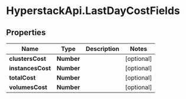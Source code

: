 # HyperstackApi.LastDayCostFields

## Properties

Name | Type | Description | Notes
------------ | ------------- | ------------- | -------------
**clustersCost** | **Number** |  | [optional] 
**instancesCost** | **Number** |  | [optional] 
**totalCost** | **Number** |  | [optional] 
**volumesCost** | **Number** |  | [optional] 


